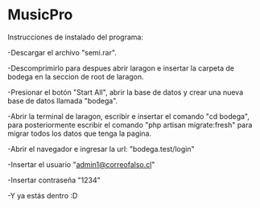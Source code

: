 # MusicPro
Instrucciones de instalado del programa:

-Descargar el archivo "semi.rar".

-Descomprimirlo para despues abrir laragon e insertar la carpeta de bodega en la seccion de root de laragon.

-Presionar el botón "Start All", abrir la base de datos y crear una nueva base de datos llamada "bodega".

-Abrir la terminal de laragon, escribir e insertar el comando "cd bodega", para posteriormente escribir el comando "php artisan migrate:fresh" para migrar todos los datos que tenga la pagina.

-Abrir el navegador e ingresar la url: "bodega.test/login"

-Insertar el usuario "admin1@correofalso.cl"

-Insertar contraseña "1234"

-Y ya estás dentro :D
